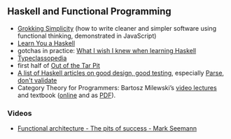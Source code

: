 ## Haskell and Functional Programming

- [Grokking Simplicity](https://www.manning.com/books/grokking-simplicity) (how to write cleaner and simpler software using functional thinking, demonstrated in JavaScript)
- [Learn You a Haskell](http://learnyouahaskell.com)
- gotchas in practice: [What I wish I knew when learning Haskell](http://dev.stephendiehl.com/hask/)
- [Typeclassopedia](https://wiki.haskell.org/Typeclassopedia)
- first half of [Out of the Tar Pit](http://curtclifton.net/papers/MoseleyMarks06a.pdf)
- [A list of Haskell articles on good design, good testing](https://williamyaoh.com/posts/2019-11-24-design-and-testing-articles.html), especially [Parse, don't validate](https://lexi-lambda.github.io/blog/2019/11/05/parse-don-t-validate/)
- Category Theory for Programmers: Bartosz Milewski’s [video lectures](https://www.youtube.com/playlist?list=PLbgaMIhjbmEnaH_LTkxLI7FMa2HsnawM_) and textbook ([online](https://bartoszmilewski.com/2014/10/28/category-theory-for-programmers-the-preface/) and as [PDF](https://github.com/hmemcpy/milewski-ctfp-pdf)).

### Videos

- [Functional architecture - The pits of success - Mark Seemann](https://www.youtube.com/watch?v=US8QG9I1XW0)
